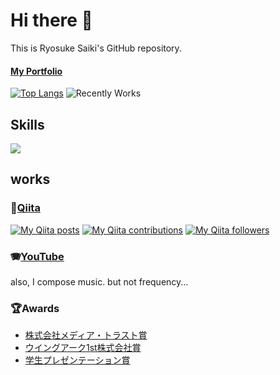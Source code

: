 # Hi there 👋
This is Ryosuke Saiki's GitHub repository.
#### [My Portfolio](https://ryosuke-saiki-portfolio.vercel.app/)

[![Top Langs](https://github-readme-stats.vercel.app/api/top-langs/?username=pdmuds4&layout=compact)](https://github.com/anuraghazra/github-readme-stats)
![Recently Works](https://github-profile-summary-cards.vercel.app/api/cards/profile-details?username=pdmuds4)



## Skills
<img src="https://skillicons.dev/icons?i=python,html,css,js,typescript,react,next,vue,nuxt,postgresql,github,vscode,docker,supabase,aws" />

## works
### 📝[Qiita](https://qiita.com/pam5596)
[![My Qiita posts](https://qiita-badge.apiapi.app/s/pam5596/posts.svg)](http://qiita.com/pam5596)
[![My Qiita contributions](https://qiita-badge.apiapi.app/s/pam5596/contributions.svg)](http://qiita.com/pam5596)
[![My Qiita followers](https://qiita-badge.apiapi.app/s/pam5596/followers.svg)](http://qiita.com/pam5596)

### 🪗[YouTube](https://www.youtube.com/channel/UC6pZ4QAQqHrRMd3hr7kH3sg)
also, I compose music. but not frequency...

### 🏆Awards
* [株式会社メディア・トラスト賞](https://sites.google.com/ds.musashino-u.ac.jp/transmedia-techlab-2022-fcpj/#h.7aqa60o158up)
* [ウイングアーク1st株式会社賞](https://x.com/geek_pjt/status/1685231448943734785?s=20)
* [学生プレゼンテーション賞](https://www.musashino-u.ac.jp/news/20240409-01.html)



